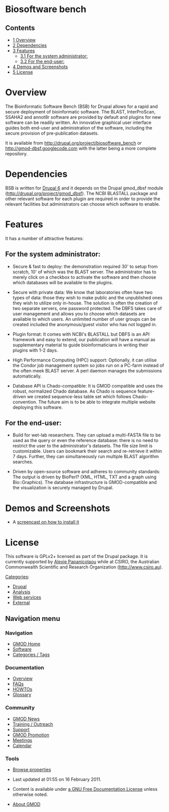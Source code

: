 



<span id="top"></span>




# <span dir="auto">Biosoftware bench</span>










## Contents



- [<span class="tocnumber">1</span>
  <span class="toctext">Overview</span>](#Overview)
- [<span class="tocnumber">2</span>
  <span class="toctext">Dependencies</span>](#Dependencies)
- [<span class="tocnumber">3</span>
  <span class="toctext">Features</span>](#Features)
  - [<span class="tocnumber">3.1</span> <span class="toctext">For the
    system administrator:</span>](#For_the_system_administrator:)
  - [<span class="tocnumber">3.2</span> <span class="toctext">For the
    end-user:</span>](#For_the_end-user:)
- [<span class="tocnumber">4</span> <span class="toctext">Demos and
  Screenshots</span>](#Demos_and_Screenshots)
- [<span class="tocnumber">5</span>
  <span class="toctext">License</span>](#License)



# <span id="Overview" class="mw-headline">Overview</span>

The Bioinformatic Software Bench (BSB) for Drupal allows for a rapid and
secure deployment of bioinformatic software. The BLAST, InterProScan,
SSAHA2 and annot8r software are provided by default and plugins for new
software can be readily written. An innovative graphical user interface
guides both end-user and administration of the software, including the
secure provision of pre-publication datasets.

It is available from
<a href="http://drupal.org/project/biosoftware_bench"
class="external free"
rel="nofollow">http://drupal.org/project/biosoftware_bench</a> or
<a href="http://gmod-dbsf.googlecode.com" class="external free"
rel="nofollow">http://gmod-dbsf.googlecode.com</a> with the latter being
a more complete repository.

# <span id="Dependencies" class="mw-headline">Dependencies</span>

BSB is written for
<a href="http://drupal.org" class="external text" rel="nofollow">Drupal
6</a> and it depends on the Drupal gmod_dbsf module
(<a href="http://drupal.org/project/gmod_dbsf" class="external free"
rel="nofollow">http://drupal.org/project/gmod_dbsf</a>). The NCBI
BLASTALL package and other relevant software for each plugin are
required in order to provide the relevant facilities but administrators
can choose which software to enable.

# <span id="Features" class="mw-headline">Features</span>

It has a number of attractive features:

## <span id="For_the_system_administrator:" class="mw-headline">For the system administrator:</span>

- Secure & fast to deploy: the demonstration required 30' to setup from
  scratch, 10' of which was the BLAST server. The administrator has to
  merely click on a checkbox to activate the software and then choose
  which databases will be available to the plugins.

<!-- -->

- Secure with private data: We know that laboratories often have two
  types of data: those they wish to make public and the unpublished ones
  they wish to utilize only in-house. The solution is often the creation
  of two separate servers, one password protected. The DBFS takes care
  of user management and allows you to choose which datasets are
  available to which users. An unlimited number of user groups can be
  created included the anonymous/guest visitor who has not logged in.

<!-- -->

- Plugin format: It comes with NCBI's BLASTALL but DBFS is an API
  framework and easy to extend, our publication will have a manual as
  supplementary material to guide bioinformaticians in writing their
  plugins with 1-2 days.

<!-- -->

- High Performance Computing (HPC) support: Optionally, it can utilise
  the Condor job management system so jobs run on a PC-farm instead of
  the often meek BLAST server. A perl daemon manages the submissions
  automatically.

<!-- -->

- Database API is Chado-compatible: It is GMOD compatible and uses the
  robust, normalized Chado database. As Chado is sequence feature-driven
  we created sequence-less table set which follows Chado-convention. The
  future aim is to be able to integrate multiple website deploying this
  software.

## <span id="For_the_end-user:" class="mw-headline">For the end-user:</span>

- Build for wet-lab researchers. They can upload a multi-FASTA file to
  be used as the query or even the reference database: there is no need
  to restrict the user to the administrator's datasets. The file size
  limit is customizable. Users can bookmark their search and re-retrieve
  it within 7 days. Further, they can simultaneously run multiple BLAST
  algorithm searches.

<!-- -->

- Driven by open-source software and adheres to community standards: The
  output is driven by BioPerl? (XML, HTML, TXT and a graph using
  Bio::Graphics). The database infrastructure is GMOD-compatible and the
  visualization is securely managed by Drupal.

# <span id="Demos_and_Screenshots" class="mw-headline">Demos and Screenshots</span>

- A <a href="http://www.scivee.tv/node/20325" class="external text"
  rel="nofollow">screencast on how to install it</a>

  

# <span id="License" class="mw-headline">License</span>

This software is GPLv2+ licensed as part of the Drupal package. It is
currently supported by [Alexie
Papanicolaou](User%3AAlpapan "User%3AAlpapan") while at CSIRO, the
Australian Commonwealth Scientific and Research Organization
(<a href="http://www.csiro.au" class="external free"
rel="nofollow">http://www.csiro.au</a>).




[Categories](Special%3ACategories "Special%3ACategories"):

- [Drupal](Category%3ADrupal "Category%3ADrupal")
- [Analysis](Category%3AAnalysis "Category%3AAnalysis")
- [Web services](Category%3AWeb_services "Category%3AWeb services")
- [External](Category%3AExternal "Category%3AExternal")






## Navigation menu






### 





### Navigation



- <span id="n-GMOD-Home">[GMOD Home](Main_Page)</span>
- <span id="n-Software">[Software](GMOD_Components)</span>
- <span id="n-Categories-.2F-Tags">[Categories /
  Tags](Categories)</span>




### Documentation



- <span id="n-Overview">[Overview](Overview)</span>
- <span id="n-FAQs">[FAQs](Category%3AFAQ)</span>
- <span id="n-HOWTOs">[HOWTOs](Category%3AHOWTO)</span>
- <span id="n-Glossary">[Glossary](Glossary)</span>




### Community



- <span id="n-GMOD-News">[GMOD News](GMOD_News)</span>
- <span id="n-Training-.2F-Outreach">[Training /
  Outreach](Training_and_Outreach)</span>
- <span id="n-Support">[Support](Support)</span>
- <span id="n-GMOD-Promotion">[GMOD Promotion](GMOD_Promotion)</span>
- <span id="n-Meetings">[Meetings](Meetings)</span>
- <span id="n-Calendar">[Calendar](Calendar)</span>




### Tools

- <span id="t-smwbrowselink"><a href="Special%3ABrowse/Biosoftware_bench" rel="smw-browse">Browse
  properties</a></span>



- <span id="footer-info-lastmod">Last updated at 01:55 on 16 February
  2011.</span>
<!-- - <span id="footer-info-viewcount">27,890 page views.</span> -->
- <span id="footer-info-copyright">Content is available under
  <a href="http://www.gnu.org/licenses/fdl-1.3.html" class="external"
  rel="nofollow">a GNU Free Documentation License</a> unless otherwise
  noted.</span>

<!-- -->

- <span id="footer-places-about">[About
  GMOD](GMOD%3AAbout "GMOD%3AAbout")</span>

<!-- -->





